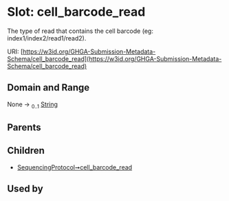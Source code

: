 
# Slot: cell_barcode_read


The type of read that contains the cell barcode (eg: index1/index2/read1/read2).

URI: [https://w3id.org/GHGA-Submission-Metadata-Schema/cell_barcode_read](https://w3id.org/GHGA-Submission-Metadata-Schema/cell_barcode_read)


## Domain and Range

None &#8594;  <sub>0..1</sub> [String](types/String.md)

## Parents


## Children

 *  [SequencingProtocol➞cell_barcode_read](SequencingProtocol_cell_barcode_read.md)

## Used by

